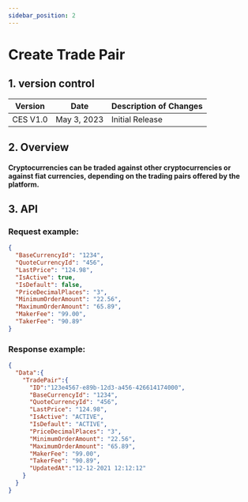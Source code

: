 ```yaml
---
sidebar_position: 2
---
```


# Create Trade Pair

## 1. version control

| Version  | Date        | Description of Changes |
| -------- | ----------- | ---------------------- |
| CES V1.0 | May 3, 2023 | Initial Release        |

## 2. Overview

#### Cryptocurrencies can be traded against other cryptocurrencies or against fiat currencies, depending on the trading pairs offered by the platform.

## 3. API

### Request example:

```json
{
  "BaseCurrencyId": "1234",
  "QuoteCurrencyId": "456",
  "LastPrice": "124.98",
  "IsActive": true,
  "IsDefault": false,
  "PriceDecimalPlaces": "3",
  "MinimumOrderAmount": "22.56",
  "MaximumOrderAmount": "65.89",
  "MakerFee": "99.00",
  "TakerFee": "90.89"
}
```

### Response example:

```json
{
  "Data":{
    "TradePair":{
      "ID":"123e4567-e89b-12d3-a456-426614174000",
      "BaseCurrencyId": "1234",
      "QuoteCurrencyId": "456",
      "LastPrice": "124.98",
      "IsActive": "ACTIVE",
      "IsDefault": "ACTIVE",
      "PriceDecimalPlaces": "3",
      "MinimumOrderAmount": "22.56",
      "MaximumOrderAmount": "65.89",
      "MakerFee": "99.00",
      "TakerFee": "90.89",
      "UpdatedAt":"12-12-2021 12:12:12"
    }
  }
}
```
